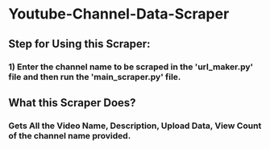 # Youtube-Channel-Data-Scraper

## Step for Using this Scraper:
### 1) Enter the channel name to be scraped in the 'url_maker.py' file and then run the 'main_scraper.py' file.

## What this Scraper Does?
### Gets All the Video Name, Description, Upload Data, View Count of the channel name provided.
